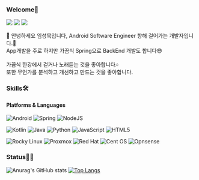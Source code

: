 
<!--
**mookseong/mookseong** is a ✨ _special_ ✨ repository because its `README.md` (this file) appears on your GitHub profile.

Here are some ideas to get you started:

- 🔭 I’m currently working on ...
- 🌱 I’m currently learning ...
- 👯 I’m looking to collaborate on ...
- 🤔 I’m looking for help with ...
- 💬 Ask me about ...
- 📫 How to reach me: ...
- 😄 Pronouns: ...
- ⚡ Fun fact: ...
-->

### Welcome👋
<p>
  <a href="https://mookseong.tistory.com/" target="_blank"><img src="https://img.shields.io/badge/tistory-eb531f?style=flat-square&logo=Tistory&logoColor=white"/></a>
  <a href="https://mookseong.notion.site/9a1a2e7072444d92a40ffaf350f7d78d?pvs=4" target="_blank"><img src="https://img.shields.io/badge/notion-000000?style=flat-square&logo=notion&logoColor=white"/></a>
  <a href="mailto:kmkook12312@gmail.com" target="_blank"><img src="https://img.shields.io/badge/kmkook12312@gmail.com-EA4335?style=flat-square&logo=Gmail&logoColor=white"/></a>
</p>

<p>
  👋&nbsp;안녕하세요 임성묵입니다, Android Software Engineer 향해 걸어가는 개발자입니다.🚀<br/>App개발을 주로 하지만 가끔식 Spring으로 BackEnd 개발도 합니다😎<br/><br/>
가끔식 한강에서 걷거나 노래듣는 것을 좋아합니다🎶<br/>
또한 무언가를 분석하고 개선하고 만드는 것을 좋아합니다.<br/>
</p>

### Skills🛠️

#### Platforms & Languages
![Android](https://img.shields.io/badge/Android-3DDC84?style=flat-square&logo=android&logoColor=white) ![Spring](https://img.shields.io/badge/spring-%236DB33F.svg?style=flat-square&logo=spring&logoColor=white) ![NodeJS](https://img.shields.io/badge/node.js-6DA55F?style=flat-square&logo=node.js&logoColor=white)

![Kotlin](https://img.shields.io/badge/kotlin-%237F52FF.svg?style=flat-square&logo=kotlin&logoColor=white) ![Java](https://img.shields.io/badge/java-%23ED8B00.svg?style=flat-square&logo=openjdk&logoColor=white) ![Python](https://img.shields.io/badge/python-3670A0?style=flat-square&logo=python&logoColor=ffdd54) ![JavaScript](https://img.shields.io/badge/javascript-%23323330.svg?style=flat-square&logo=javascript&logoColor=%23F7DF1E) ![HTML5](https://img.shields.io/badge/html5-%23E34F26.svg?style=flat-square&logo=html5&logoColor=white)

![Rocky Linux](https://img.shields.io/badge/-Rocky%20Linux-%2310B981?style=flat-square&logo=rockylinux&logoColor=white) ![Proxmox](https://img.shields.io/badge/proxmox-E57000?style=flat-square&logo=proxmox&logoColor=white) ![Red Hat](https://img.shields.io/badge/Red%20Hat-EE0000?style=flat-square&logo=redhat&logoColor=white)  ![Cent OS](https://img.shields.io/badge/cent%20os-002260?style=flat-square&logo=centos&logoColor=F0F0F0) ![Opnsense](https://img.shields.io/badge/opnsense-D94F00?style=flat-square&logo=opnsense&logoColor=white)  

### Status🧑‍💻
![Anurag's GitHub stats](https://github-readme-stats.vercel.app/api?username=mookseong&show_icons=true&hide=issues) [![Top Langs](https://github-readme-stats.vercel.app/api/top-langs/?username=mookseong&langs_count=10&layout=compact)](https://github.com/mookseong/mookseong)


